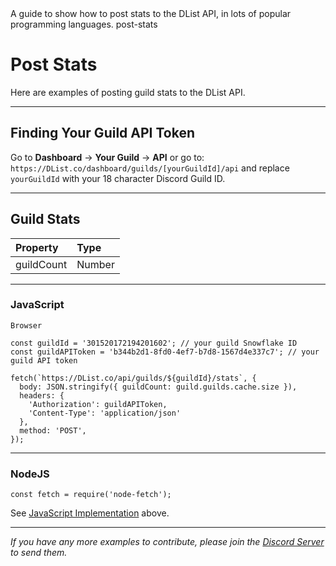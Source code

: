 <title>Post Stats</title>
<description>A guide to show how to post stats to the DList API, in lots of popular programming languages.</description>
<url>post-stats</url>

# Post Stats
Here are examples of posting guild stats to the DList API.

---

## Finding Your Guild API Token

Go to **Dashboard** -> **Your Guild** -> **API**
or go to: `https://DList.co/dashboard/guilds/[yourGuildId]/api`
and replace `yourGuildId` with your 18 character Discord Guild ID. 

---

## Guild Stats

Property  | Type
:---------|:------------
guildCount | Number

---

### JavaScript
`Browser`

```
const guildId = '301520172194201602'; // your guild Snowflake ID
const guildAPIToken = 'b344b2d1-8fd0-4ef7-b7d8-1567d4e337c7'; // your guild API token

fetch(`https://DList.co/api/guilds/${guildId}/stats`, {
  body: JSON.stringify({ guildCount: guild.guilds.cache.size }),
  headers: {
    'Authorization': guildAPIToken,
    'Content-Type': 'application/json'
  },
  method: 'POST',
});
```

---

### NodeJS

```
const fetch = require('node-fetch');
```

See [JavaScript Implementation](docs/post-stats/#javascript) above.

---

*If you have any more examples to contribute, please join the [Discord Server](/server) to send them.*